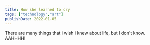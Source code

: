 ```yaml
---
title: How she learned to cry
tags: ["technology","art"]
publishDate: 2022-01-05
---
```


There are many things that i wish i knew about life, but I don't know. AAHHHH!
